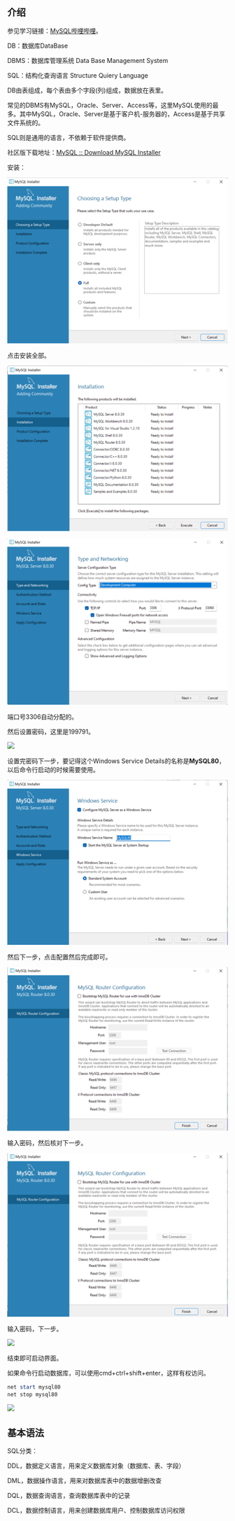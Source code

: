 ## 介绍

参见学习链接：[MySQL哔哩哔哩](https://www.bilibili.com/video/BV1Kr4y1i7ru?p=3&vd_source=38010d445b9070a07a0579329536e2f7)。

DB：数据库DataBase

DBMS：数据库管理系统 Data Base Management System

SQL：结构化查询语言 Structure Quiery Language

DB由表组成，每个表由多个字段(列)组成，数据放在表里。

常见的DBMS有MySQL，Oracle、Server、Access等，这里MySQL使用的最多。其中MySQL，Oracle、Server是基于客户机-服务器的，Access是基于共享文件系统的。

SQL则是通用的语言，不依赖于软件提供商。

社区版下载地址：[MySQL :: Download MySQL Installer](https://dev.mysql.com/downloads/installer/)

安装：

![install_sql_1.jpg](install_sql_1.jpg)

点击安装全部。

![install_sql_2.jpg](install_sql_2.jpg)

![install_sql_3.jpg](install_sql_3.jpg)

端口号3306自动分配的。

然后设置密码，这里是199791。

![](C:\Users\Lenovo\Desktop\myLeetCode\markdown\install_sql_4.jpg)

设置完密码下一步，要记得这个Windows Service Details的名称是**MySQL80**，以后命令行启动的时候需要使用。

![install_sql_5.jpg](install_sql_5.jpg)

然后下一步，点击配置然后完成即可。

![install_sql_6.jpg](install_sql_6.jpg)

输入密码，然后核对下一步。

![install_sql_6.jpg](install_sql_6.jpg)

输入密码，下一步。

![](C:\Users\Lenovo\Desktop\myLeetCode\markdown\install_sql_7.jpg)

结束即可启动界面。

如果命令行启动数据库，可以使用cmd+ctrl+shift+enter，这样有权访问。

```powershell
net start mysql80
net stop mysql80
```

![](C:\Users\Lenovo\Desktop\myLeetCode\markdown\sql_start_command.jpg)

## 基本语法

SQL分类：

DDL，数据定义语言，用来定义数据库对象（数据库、表、字段）

DML，数据操作语言，用来对数据库表中的数据增删改查

DQL，数据查询语言，查询数据库表中的记录

DCL，数据控制语言，用来创建数据库用户、控制数据库访问权限